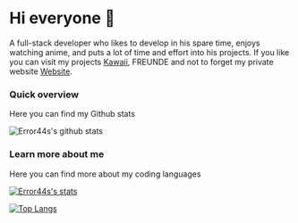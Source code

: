 # Hi everyone :wave:

A full-stack developer who likes to develop in his spare time, enjoys watching anime, and puts a lot of time and effort into his projects. 
If you like you can visit my projects [Kawaii](https://kawaiibot.me/), FREUNDE and not to forget my private website [Website](https://bio.link/error44).

### Quick overview
Here you can find my Github stats

![Error44s's github stats](https://github-readme-stats.vercel.app/api?username=error44s&show_icons=true&title_color=fff&icon_color=79ff97&text_color=9f9f9f&bg_color=151515&hide_border=True)

### Learn more about me
Here you can find more about my coding languages

[![Error44s's stats](https://github-readme-stats.vercel.app/api/wakatime?username=error44s&layout=compact&theme=dark&hide_border=True)](https://github.com/Error44s/Discord)

[![Top Langs](https://github-readme-stats.vercel.app/api/top-langs/?username=Error44s&layout=compact&theme=dark&hide_border=True)](https://github.com/Error44s/Discord)
